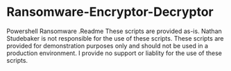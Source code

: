 # Ransomware-Encryptor-Decryptor
Powershell Ransomware
.Readme
These scripts are provided as-is. Nathan Studebaker is not responsible for the use of these scripts. These scripts are provided for 
demonstration purposes only and should not be used in a production environment. 
I provide no support or liablity for the use of these scripts.
